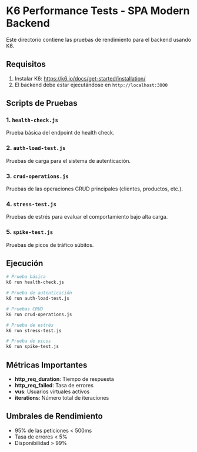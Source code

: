 # K6 Performance Tests - SPA Modern Backend

Este directorio contiene las pruebas de rendimiento para el backend usando K6.

## Requisitos

1. Instalar K6: https://k6.io/docs/get-started/installation/
2. El backend debe estar ejecutándose en `http://localhost:3000`

## Scripts de Pruebas

### 1. `health-check.js`
Prueba básica del endpoint de health check.

### 2. `auth-load-test.js`
Pruebas de carga para el sistema de autenticación.

### 3. `crud-operations.js`
Pruebas de las operaciones CRUD principales (clientes, productos, etc.).

### 4. `stress-test.js`
Pruebas de estrés para evaluar el comportamiento bajo alta carga.

### 5. `spike-test.js`
Pruebas de picos de tráfico súbitos.

## Ejecución

```bash
# Prueba básica
k6 run health-check.js

# Prueba de autenticación
k6 run auth-load-test.js

# Pruebas CRUD
k6 run crud-operations.js

# Prueba de estrés
k6 run stress-test.js

# Prueba de picos
k6 run spike-test.js
```

## Métricas Importantes

- **http_req_duration**: Tiempo de respuesta
- **http_req_failed**: Tasa de errores
- **vus**: Usuarios virtuales activos
- **iterations**: Número total de iteraciones

## Umbrales de Rendimiento

- 95% de las peticiones < 500ms
- Tasa de errores < 5%
- Disponibilidad > 99%
